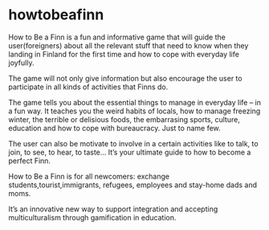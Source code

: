 # howtobeafinn
How to Be a Finn is a fun and informative game that will guide the user(foreigners) about all the relevant stuff that need to know when they landing in Finland for the first time and how to cope with everyday life joyfully.
 
The game will not only give information but also encourage the user to participate in all kinds of activities that Finns do.
 
The game tells you about the essential things to manage in everyday life – in a fun way. It teaches you the weird habits of locals, how to manage freezing winter, the terrible or delisious foods, the embarrasing sports, culture, education and how to cope with bureaucracy. Just to name few.
 
The user can also be motivate  to involve in a certain activities like to talk, to join, to see, to hear, to taste… It’s your ultimate guide to how to become a perfect Finn.
 
How to Be a Finn is for all newcomers: exchange students,tourist,immigrants, refugees, employees and stay-home dads and moms.
 
It’s an innovative new way to support integration and accepting multiculturalism through gamification in education.

